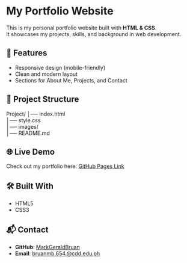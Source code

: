 # My Portfolio Website

This is my personal portfolio website built with **HTML & CSS**.  
It showcases my projects, skills, and background in web development.

## 🚀 Features
- Responsive design (mobile-friendly)
- Clean and modern layout
- Sections for About Me, Projects, and Contact

## 📂 Project Structure
Project/
│── index.html  
│── style.css  
│── images/  
│── README.md  

## 🌐 Live Demo
Check out my portfolio here: [GitHub Pages Link](https://markgeraldbruan.github.io/html-css_portfolio/)

## 🛠️ Built With
- HTML5
- CSS3

## 📬 Contact
- **GitHub**: [MarkGeraldBruan](https://github.com/MarkGeraldBruan)  
- **Email**: bruanmb.654.@cdd.edu.ph
